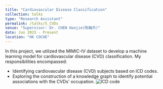 ```yaml
---
title: "Cardiovascular Disease Classification"
collection: talks
type: "Research Assistant"
permalink: /talks/5_CVDs
venue: "Supervisor: Dr. CHEN Hanjie(陈翰杰)"
date: Jun 2023 - Present
location: "HK COCHE"
---
```


In this project, we utilized the MIMIC-IV dataset to develop a machine learning model for cardiovascular disease (CVD) classification. My responsibilities encompassed:
* Identifying cardiovascular disease (CVD) subjects based on ICD codes.
* Exploring the construction of a knowledge graph to identify potential associations with the CVDs' occupation.
![ICD code](http://yanweijin.github.io/images/ICD_code.png)
